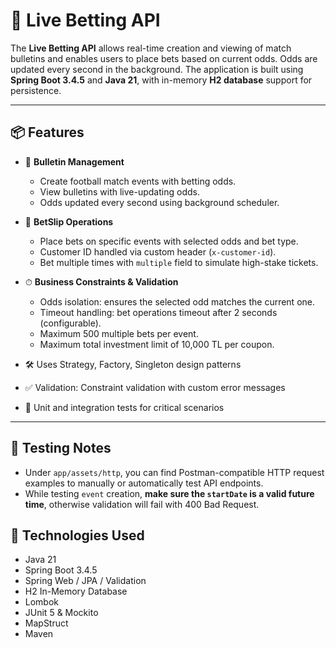 # 🎲 Live Betting API

The **Live Betting API** allows real-time creation and viewing of match bulletins and enables users to place bets based on current odds. Odds are updated every second in the background. The application is built using **Spring Boot 3.4.5** and **Java 21**, with in-memory **H2 database** support for persistence.

---

## 📦 Features

- 📝 **Bulletin Management**
  - Create football match events with betting odds.
  - View bulletins with live-updating odds.
  - Odds updated every second using background scheduler.

- 🎫 **BetSlip Operations**
  - Place bets on specific events with selected odds and bet type.
  - Customer ID handled via custom header (`x-customer-id`).
  - Bet multiple times with `multiple` field to simulate high-stake tickets.

- ⏱ **Business Constraints & Validation**
  - Odds isolation: ensures the selected odd matches the current one.
  - Timeout handling: bet operations timeout after 2 seconds (configurable).
  - Maximum 500 multiple bets per event.
  - Maximum total investment limit of 10,000 TL per coupon.

- 🛠 Uses Strategy, Factory, Singleton design patterns
- ✅ Validation: Constraint validation with custom error messages
- 🧪 Unit and integration tests for critical scenarios

---
## 🧪 Testing Notes

- Under `app/assets/http`, you can find Postman-compatible HTTP request examples to manually or automatically test API endpoints.
- While testing `event` creation, **make sure the `startDate` is a valid future time**, otherwise validation will fail with 400 Bad Request.

## 🧰 Technologies Used

- Java 21
- Spring Boot 3.4.5
- Spring Web / JPA / Validation
- H2 In-Memory Database
- Lombok
- JUnit 5 & Mockito
- MapStruct
- Maven
